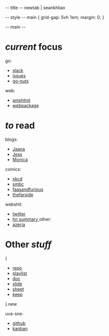 -- title --
newtab | seankhliao

-- style --
main {
grid-gap: 5vh 1em;
margin: 0;
}

-- main --

# _current_ focus

go:

- [slack](https://app.slack.com/client/T029RQSE6/C029RQSEE)
- [issues](https://github.com/golang/go/issues)
- [go-nuts](https://groups.google.com/forum/#!forum/golang-nuts)

web:

- [amphtml](https://amp.dev/documentation/guides-and-tutorials/learn/spec/amphtml/)
- [webpackage](https://github.com/WICG/webpackage)

# _to_ read

blogs:

- [Jaana](https://jbd.dev/)
- [Jess](https://jess.dev/)
- [Monica](https://meowni.ca/)

comics:

- [xkcd](https://xkcd.com/)
- [smbc](https://www.smbc-comics.com/)
- [faasandfurious](https://faasandfurious.com)
- [thefarside](https://www.thefarside.com/)

webshit:

- [twitter](https://twitter.com/home)
- [hn summary ](http://n-gate.com/)
  other:
- [azeria](https://azeria-labs.com/)

# Other _stuff_

{

- [repo](https://repo.new)
- [playlist](https://playlist.new)
- [doc](https://doc.new)
- [slide](https://slide.new)
- [sheet](https://sheet.new)
- [keep](https://keep.new)

}.new

uva-sne:

- [github](https://github.com/seankhliao/uva-sne)
- [kanban](https://github.com/users/seankhliao/projects/4?fullscreen=true)
